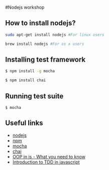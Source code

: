 #Nodejs workshop

## How to install nodejs?
```bash
sudo apt-get install nodejs #For linux users

brew install nodejs #For os x users
```

## Installing test framework

```bash
$ npm install -g mocha
```

```bash
$ npm install chai
```

## Running test suite

```
$ mocha
```

## Useful links
- [nodejs](https://nodejs.org)
- [npm](https://www.npmjs.com/)
- [mocha](https://mochajs.org/)
- [chai](http://chaijs.com/)
- [OOP in js - What you need to know](http://javascriptissexy.com/oop-in-javascript-what-you-need-to-know/)
- [Introduction to TDD in javascript](http://tutorials.pluralsight.com/front-end-javascript/introduction-to-test-driven-development-in-javascript)
